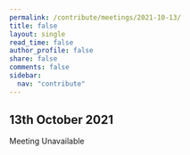```yaml
---
permalink: /contribute/meetings/2021-10-13/
title: false
layout: single
read_time: false
author_profile: false
share: false
comments: false
sidebar:
  nav: "contribute"
---
```


## 13th October 2021

Meeting Unavailable
